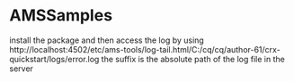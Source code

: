 # AMSSamples
install the package and then access the log by using http://localhost:4502/etc/ams-tools/log-tail.html/C:/cq/cq/author-61/crx-quickstart/logs/error.log
the suffix is the absolute path of the log file in the server
